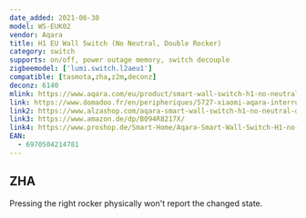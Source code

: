 ```yaml
---
date_added: 2021-06-30
model: WS-EUK02
vendor: Aqara
title: H1 EU Wall Switch (No Neutral, Double Rocker)
category: switch
supports: on/off, power outage memory, switch decouple
zigbeemodel: ['lumi.switch.l2aeu1']
compatible: [tasmota,zha,z2m,deconz]
deconz: 6140
mlink: https://www.aqara.com/eu/product/smart-wall-switch-h1-no-neutral
link: https://www.domadoo.fr/en/peripheriques/5727-xiaomi-aqara-interrupteur-mural-double-intelligent-h1-zigbee-30-sans-neutre-6970504214781.html
link2: https://www.alzashop.com/aqara-smart-wall-switch-h1-no-neutral-double-rocker-d6480895.htm
link3: https://www.amazon.de/dp/B094R8217X/
link4: https://www.proshop.de/Smart-Home/Aqara-Smart-Wall-Switch-H1-no-neutral-Double-Rocker/3014761
EAN:
  - 6970504214781
---
```


## ZHA
Pressing the right rocker physically won't report the changed state.
